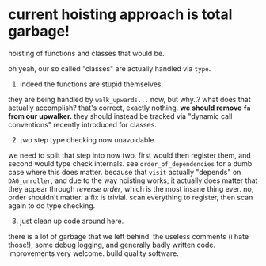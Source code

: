# current hoisting approach is total garbage!

hoisting of functions and classes that would be.

oh yeah, our so called "classes" are actually handled via `type`.

1. indeed the functions are stupid themselves.

they are being handled by `walk_upwards...` now, but why..? what does that actually accomplish? that's correct, exactly nothing. **we should remove `fn` from our upwalker.** they should instead be tracked via "dynamic call conventions" recently introduced for classes.

2. two step type checking now unavoidable.

we need to split that step into now two. first would then register them, and second would type check internals. see `order_of_dependencies` for a dumb case where this does matter. because that `visit` actually "depends" on `DAG_unroller`, and due to the way hoisting works, it actually does matter that they appear through *reverse order*, which is the most insane thing ever. no, order shouldn't matter. a fix is trivial. scan everything to register, then scan again to do type checking.

3. just clean up code around here.

there is a lot of garbage that we left behind. the useless comments (i hate those!), some debug logging, and generally badly written code. improvements very welcome. build quality software.
